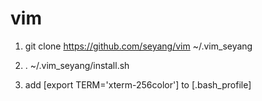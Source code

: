 vim
===

1. git clone https://github.com/seyang/vim ~/.vim_seyang

2. . ~/.vim_seyang/install.sh

3. add [export TERM='xterm-256color'] to [.bash_profile]
